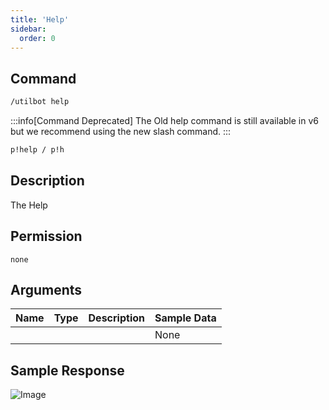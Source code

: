 ```yaml
---
title: 'Help'
sidebar:
  order: 0
---
```


## Command
```txt title="Slash Command"
/utilbot help
```
:::info[Command Deprecated]
The Old help command is still available in v6 but we recommend using the new slash command.
:::
```txt title="Old Command"
p!help / p!h
```

## Description
The Help

## Permission
` none `

## Arguments
| Name | Type | Description | Sample Data |
| ---- | ---- | ----------- | ----------- |
|  |  |  | None |

## Sample Response
![Image](https://cdn.utilbot.co/2021-05-28_63f96cd2-6cb8-4759-b45b-d6b6a92202b3.png)
